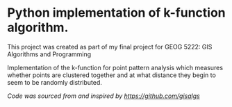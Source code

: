# Python implementation of k-function algorithm. 

This project was created as part of my final project for GEOG 5222: GIS Algorithms and Programming

Implementation of the k-function for point pattern analysis which measures whether points are clustered together and at what distance they begin to seem to be randomly distributed. 

<i>Code was sourced from and inspired by https://github.com/gisalgs</i>

